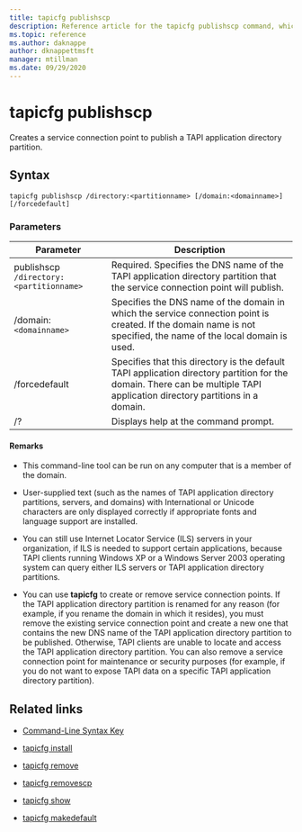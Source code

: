 ```yaml
---
title: tapicfg publishscp
description: Reference article for the tapicfg publishscp command, which creates a service connection point to publish a TAPI application directory partition.
ms.topic: reference
ms.author: daknappe
author: dknappettmsft
manager: mtillman
ms.date: 09/29/2020
---
```


# tapicfg publishscp



Creates a service connection point to publish a TAPI application directory partition.

## Syntax

```
tapicfg publishscp /directory:<partitionname> [/domain:<domainname>] [/forcedefault]
```

### Parameters

| Parameter | Description |
|--|--|
| publishscp `/directory:<partitionname>` | Required. Specifies the DNS name of the TAPI application directory partition that the service connection point will publish. |
| /domain: `<domainname>` | Specifies the DNS name of the domain in which the service connection point is created. If the domain name is not specified, the name of the local domain is used. |
| /forcedefault | Specifies that this directory is the default TAPI application directory partition for the domain. There can be multiple TAPI application directory partitions in a domain. |
| /? | Displays help at the command prompt. |

#### Remarks

- This command-line tool can be run on any computer that is a member of the domain.

- User-supplied text (such as the names of TAPI application directory partitions, servers, and domains) with International or Unicode characters are only displayed correctly if appropriate fonts and language support are installed.

- You can still use Internet Locator Service (ILS) servers in your organization, if ILS is needed to support certain applications, because TAPI clients running Windows XP or a Windows Server 2003 operating system can query either ILS servers or TAPI application directory partitions.

- You can use **tapicfg** to create or remove service connection points. If the TAPI application directory partition is renamed for any reason (for example, if you rename the domain in which it resides), you must remove the existing service connection point and create a new one that contains the new DNS name of the TAPI application directory partition to be published. Otherwise, TAPI clients are unable to locate and access the TAPI application directory partition. You can also remove a service connection point for maintenance or security purposes (for example, if you do not want to expose TAPI data on a specific TAPI application directory partition).

## Related links

- [Command-Line Syntax Key](command-line-syntax-key.md)

- [tapicfg install](tapicfg-install.md)

- [tapicfg remove](tapicfg-remove.md)

- [tapicfg removescp](tapicfg-removescp.md)

- [tapicfg show](tapicfg-show.md)

- [tapicfg makedefault](tapicfg-makedefault.md)
